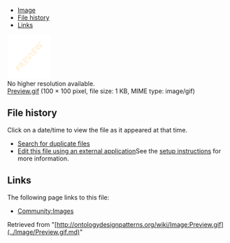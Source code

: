 * [Image](../Image/Preview.gif.md#file)
* [File history](../Image/Preview.gif.md#filehistory)
* [Links](../Image/Preview.gif.md#filelinks)

[![Image:Preview.gif](../images/7/73/Preview.gif)](../images/7/73/Preview.gif)  
No higher resolution available.  
[Preview.gif](../images/7/73/Preview.gif)‎ (100 × 100 pixel, file size: 1 KB, MIME type: image/gif)

## File history

Click on a date/time to view the file as it appeared at that time.



  
* [Search for duplicate files](http://ontologydesignpatterns.org/wiki/Special:FileDuplicateSearch/Preview.gif "Special:FileDuplicateSearch/Preview.gif")
* [Edit this file using an external application](http://ontologydesignpatterns.org/wiki/index.php?title=Image:Preview.gif&action=edit&externaledit=true&mode=file "Image:Preview.gif")See the [setup instructions](http://www.mediawiki.org/wiki/Manual:External_editors "http://www.mediawiki.org/wiki/Manual:External_editors") for more information.

## Links



The following page links to this file:


* [Community:Images](../Community/Images.md "Community:Images")


Retrieved from "[http://ontologydesignpatterns.org/wiki/Image:Preview.gif](../Image/Preview.gif.md)"
